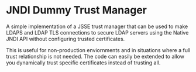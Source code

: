 # JNDI Dummy Trust Manager

A simple implementation of a JSSE trust manager that can be used to make LDAPS and LDAP TLS connections to secure LDAP servers
using the Native JNDI API without configuring trusted certificates.

This is useful for non-production enviornments and in situations where a full trust relationship is not needed. The code can easily be
extended to allow you dynamically trust specific certificates instead of trusting all.
